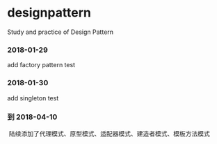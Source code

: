 # designpattern
  Study and practice of Design Pattern

### 2018-01-29
  add factory pattern test

### 2018-01-30
  add singleton test
  
### 到 2018-04-10
  陆续添加了代理模式、原型模式、适配器模式、建造者模式、模板方法模式
